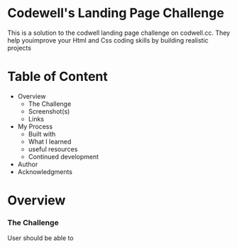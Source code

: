 # Codewell's Landing Page Challenge

<p>This is a solution to the codwell landing page challenge on codwell.cc. They help youimprove your Html and Css coding skills by building realistic projects</p>
<h1>Table of Content</h1>

<ul>
  <li>Overview
    <ul>
      <li>The Challenge</li>
      <li>Screenshot(s)</li>
      <li>Links</li>
    </ul>
  </li>
  <li>My Process
    <ul>
      <li>Built with</li>
      <li>What I learned</li>
      <li>useful resources</li>
      <li>Continued development</li>
    </ul>
  </li>
  <li>Author</li>
  <li>Acknowledgments</li>
</ul>
<h1>Overview</h1>

<h3>The Challenge</h3>
<p>User should be able to</p>




